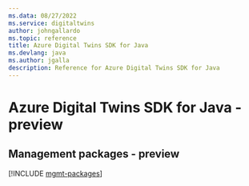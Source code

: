 ```yaml
---
ms.data: 08/27/2022
ms.service: digitaltwins
author: johngallardo
ms.topic: reference
title: Azure Digital Twins SDK for Java
ms.devlang: java
ms.author: jgalla
description: Reference for Azure Digital Twins SDK for Java
---
```

# Azure Digital Twins SDK for Java - preview

## Management packages - preview
[!INCLUDE [mgmt-packages](digital-twins-mgmt-index.md)]